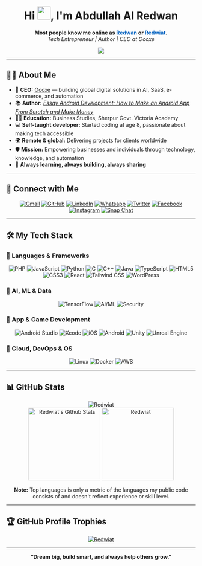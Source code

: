 <h1 align="center">Hi <img src="https://media.giphy.com/media/hvRJCLFzcasrR4ia7z/giphy.gif" width="35">, I'm Abdullah Al Redwan</h1>
<p align="center">
  <b>Most people know me online as <span style="color:#0A66C2;">Redwan</span> or <span style="color:#0A66C2;">Redwiat</span>.</b><br>
  <i>Tech Entrepreneur | Author | CEO at Ocoxe</i>
</p>

<p align="center">
  <a href="https://github.com/DenverCoder1/readme-typing-svg">
    <img src="https://readme-typing-svg.herokuapp.com?lines=CEO+of+Ocoxe;Tech+Entrepreneur+and+Author;AI+%7C+SaaS+%7C+Full+Stack+Developer;React+%7C+PHP+%7C+Tailwind+%7C+TensorFlow;App+Dev+with+Android+Studio+%26+Xcode;Cybersecurity+%7C+Linux+%7C+Cloud+%7C+Game+Dev;Always+Learning+New+Things&center=true&width=500&height=50">
  </a>
</p>

---

## 🧑‍💼 About Me

- 🚀 **CEO:** [Ocoxe](https://ocoxe.com) — building global digital solutions in AI, SaaS, e-commerce, and automation  
- 📚 **Author:** [_Essay Android Development: How to Make an Android App From Scratch and Make Money_](https://www.amazon.com/dp/B09CR8WS28)  
- 👨‍🎓 **Education:** Business Studies, Sherpur Govt. Victoria Academy  
- 💻 **Self-taught developer:** Started coding at age 8, passionate about making tech accessible  
- 🌍 **Remote & global:** Delivering projects for clients worldwide  
- 🛡️ **Mission:** Empowering businesses and individuals through technology, knowledge, and automation  
- 🌱 **Always learning, always building, always sharing**

---

## 🔗 Connect with Me

<p align="center">
	<a href="mailto:redwiats@gmail.com"><img src="https://img.shields.io/badge/gmail-%23EA4335.svg?style=plastic&logo=gmail&logoColor=white" alt="Gmail"/></a>
	<a href="https://github.com/Redwiat"><img src="https://img.shields.io/badge/github-%23181717.svg?style=plastic&logo=github&logoColor=white" alt="GitHub"/></a>
	<a href="https://www.linkedin.com/in/redwiat/"><img src="https://img.shields.io/badge/linkedin-%230077B5.svg?style=for-the-badge&logo=linkedin&logoColor=white" alt="LinkedIn"/></a>
	<a href="https://wa.me/+8801733985286"><img src="https://img.shields.io/badge/whatsapp-%2325D366.svg?style=plastic&logo=whatsapp&logoColor=white" alt="Whatsapp"/></a>
	<a href="https://twitter.com/redwiat"><img src="https://img.shields.io/badge/twitter-%230A66C2.svg?style=plastic&logo=twitter&logoColor=white" alt="Twitter"/></a>
	<a href="https://www.facebook.com/Redwiat"><img src="https://img.shields.io/badge/facebook-%231877F2.svg?style=plastic&logo=facebook&logoColor=white" alt="Facebook"/></a>
	<a href="https://www.instagram.com/redwiat/"><img src="https://img.shields.io/badge/instagram-%23E4405F.svg?style=plastic&logo=instagram&logoColor=white" alt="Instagram"/></a>
	<a href="https://msng.link/o/?Redwiat=sc"><img src="https://img.shields.io/badge/snapchat-%23FFFC00.svg?style=plastic&logo=snapchat&logoColor=black" alt="Snap Chat"/></a>
</p>

---

## 🛠️ My Tech Stack

### 🚩 Languages & Frameworks

<p align="center">
  <img alt="PHP" src="https://img.shields.io/badge/PHP-%23777BB4.svg?style=plastic&logo=php&logoColor=white"/>
  <img alt="JavaScript" src="https://img.shields.io/badge/JavaScript-%23F7DF1E.svg?style=plastic&logo=javascript&logoColor=black"/>
  <img alt="Python" src="https://img.shields.io/badge/Python-%2314354C.svg?style=plastic&logo=python&logoColor=white"/>
  <img alt="C" src="https://img.shields.io/badge/C-%232370ED.svg?style=plastic&logo=c&logoColor=white"/>
  <img alt="C++" src="https://img.shields.io/badge/C++-%2300599C.svg?style=plastic&logo=c%2B%2B&logoColor=white"/>
  <img alt="Java" src="https://img.shields.io/badge/Java-%23007396.svg?style=plastic&logo=java&logoColor=white"/>
  <img alt="TypeScript" src="https://img.shields.io/badge/typescript-%23007ACC.svg?style=plastic&logo=typescript&logoColor=white"/>
  <img alt="HTML5" src="https://img.shields.io/badge/HTML5-%23E34F26.svg?style=plastic&logo=html5&logoColor=white"/>
  <img alt="CSS3" src="https://img.shields.io/badge/CSS3-%231572B6.svg?style=plastic&logo=css3&logoColor=white"/>
  <img alt="React" src="https://img.shields.io/badge/React-%2320232a.svg?style=plastic&logo=react"/>
  <img alt="Tailwind CSS" src="https://img.shields.io/badge/Tailwind%20CSS-06B6D4.svg?style=plastic&logo=tailwind-css&logoColor=white"/>
  <img alt="WordPress" src="https://img.shields.io/badge/WordPress-%23117AC9.svg?style=plastic&logo=wordpress&logoColor=white"/>
</p>

### 🚩 AI, ML & Data

<p align="center">
  <img alt="TensorFlow" src="https://img.shields.io/badge/TensorFlow-FF6F00.svg?style=plastic&logo=tensorflow&logoColor=white"/>
  <img alt="AI/ML" src="https://img.shields.io/badge/AI%20%7C%20Machine%20Learning-007ACC?style=plastic&logo=ai"/>
  <img alt="Security" src="https://img.shields.io/badge/Security-23272F?style=plastic&logo=datadog&logoColor=white"/>
</p>

### 🚩 App & Game Development

<p align="center">
  <img alt="Android Studio" src="https://img.shields.io/badge/Android%20Studio-3DDC84.svg?style=plastic&logo=android-studio&logoColor=white"/>
  <img alt="Xcode" src="https://img.shields.io/badge/Xcode-147EFB.svg?style=plastic&logo=xcode&logoColor=white"/>
  <img alt="iOS" src="https://img.shields.io/badge/iOS-000000.svg?style=plastic&logo=ios&logoColor=white"/>
  <img alt="Android" src="https://img.shields.io/badge/Android-3DDC84.svg?style=plastic&logo=android&logoColor=white"/>
  <img alt="Unity" src="https://img.shields.io/badge/Unity-000000.svg?style=plastic&logo=unity&logoColor=white"/>
  <img alt="Unreal Engine" src="https://img.shields.io/badge/Unreal%20Engine-313131.svg?style=plastic&logo=unrealengine&logoColor=white"/>
</p>

### 🚩 Cloud, DevOps & OS

<p align="center">
  <img alt="Linux" src="https://img.shields.io/badge/Linux-FCC624?style=plastic&logo=linux&logoColor=black"/>
  <img alt="Docker" src="https://img.shields.io/badge/Docker-2496ED.svg?style=plastic&logo=docker&logoColor=white"/>
  <img alt="AWS" src="https://img.shields.io/badge/AWS-232F3E.svg?style=plastic&logo=amazon-aws&logoColor=white"/>
</p>

---

## 📊 GitHub Stats

<p align="center">
  <img src="https://github-readme-streak-stats.herokuapp.com/?user=Redwiat&theme=algolia" alt="Redwiat" />
  <br>
  <img alt="Redwiat's Github Stats" src="https://github-readme-stats.vercel.app/api?username=Redwiat&show_icons=true&count_private=true&theme=algolia" height="192px"/>
  <img src="https://github-readme-stats.vercel.app/api/top-langs?username=Redwiat&langs_count=10&show_icons=true&locale=en&layout=compact&theme=algolia" alt="Redwiat" height="192px"/>
</p>
<p align="center"><b>Note:</b> Top languages is only a metric of the languages my public code consists of and doesn't reflect experience or skill level.</p>

---

## 🏆 GitHub Profile Trophies

<p align="center">
  <a href="https://github.com/ryo-ma/github-profile-trophy">
    <img src="https://github-profile-trophy.vercel.app/?username=Redwiat&layout=compact&theme=algolia" alt="Redwiat" />
  </a>
</p>

---

<p align="center">
  <b>“Dream big, build smart, and always help others grow.”</b>
</p>

